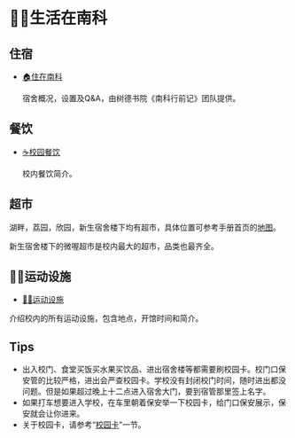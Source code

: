 # 👨‍🎓生活在南科

## 住宿

- [🏠住在南科](./dormitory)

  宿舍概况，设置及Q&A，由树德书院《南科行前记》团队提供。

## 餐饮

- [☕️校园餐饮](./catering)

  校内餐饮简介。

## 超市

湖畔，荔园，欣园，新生宿舍楼下均有超市，具体位置可参考手册首页的[地图](/#校园地图)。

新生宿舍楼下的微喔超市是校内最大的超市，品类也最齐全。

## 🏊‍♀️运动设施

- [🏊‍♀️运动设施](./sports-facility)

介绍校内的所有运动设施，包含地点，开馆时间和简介。

## Tips

-  出入校门、食堂买饭买水果买饮品、进出宿舍楼等都需要刷校园卡。校门口保安管的比较严格，进出会严查校园卡。学校没有封闭校门时间，随时进出都没问题。但是如果超过晚上十二点进入宿舍大门，要到宿管那里签上名字。
- 如果打车想要进入学校，在车里朝着保安举一下校园卡，给门口保安展示，保安就会让你进来。
- 关于校园卡，请参考“[校园卡](/service/campus-card)”一节。
